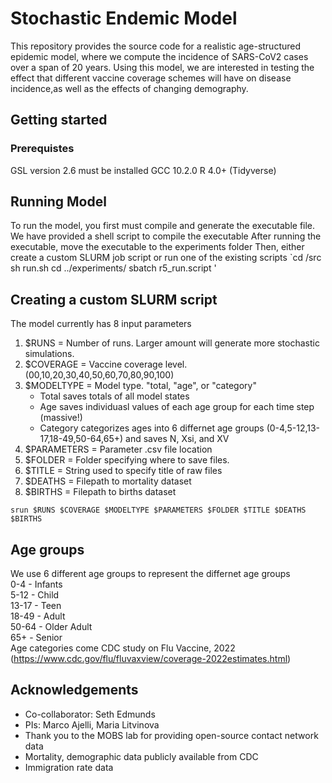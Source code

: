 # Stochastic Endemic Model
This repository provides the source code for a realistic age-structured epidemic model, where we compute the incidence of SARS-CoV2 cases over a span of 
20 years. Using this model, we are interested in testing the effect that different vaccine coverage schemes will have on disease incidence,as well as the effects of changing demography. 

## Getting started
### Prerequistes
GSL version 2.6 must be installed 
GCC 10.2.0
R 4.0+ (Tidyverse) 
		
## Running Model
To run the model, you first must compile and generate the executable file. 
We have provided a shell script to compile the executable 
After running the executable, move the executable to the experiments folder
Then, either create a custom SLURM job script or run one of the existing scripts 
`cd /src
 sh run.sh 
cd ../experiments/
sbatch r5_run.script ' 

## Creating a custom SLURM script 

The model currently has 8 input parameters 
	
1. $RUNS = Number of runs. Larger amount will generate more stochastic simulations.
2. $COVERAGE = Vaccine coverage level. (00,10,20,30,40,50,60,70,80,90,100)
3. $MODELTYPE = Model type. "total, "age", or "category"
    - Total saves totals of all model states
    - Age saves individuasl values of each age group for each time step (massive!) 
    - Category categorizes ages into 6 differnet age groups (0-4,5-12,13-17,18-49,50-64,65+) and saves N, Xsi, and XV 
4. $PARAMETERS = Parameter .csv file location
5. $FOLDER = Folder specifying where to save files.
6. $TITLE = String used to specify title of raw files
7. $DEATHS = Filepath to mortality dataset 
8. $BIRTHS = Filepath to births dataset
	
`srun $RUNS $COVERAGE $MODELTYPE $PARAMETERS $FOLDER $TITLE $DEATHS $BIRTHS`

## Age groups
We use 6 different age groups to represent the differnet age groups <br> 
0-4 - Infants <br> 
5-12 - Child <br>
13-17 - Teen <br> 
18-49 - Adult <br> 
50-64 - Older Adult <br>
65+ - Senior <br> 
Age categories come CDC study on Flu Vaccine, 2022 (https://www.cdc.gov/flu/fluvaxview/coverage-2022estimates.html)
## Acknowledgements
- Co-collaborator: Seth Edmunds
- PIs: Marco Ajelli, Maria Litvinova 
- Thank you to the MOBS lab for providing open-source contact network data
- Mortality, demographic data publicly available from CDC
- Immigration rate data  
	  
		
